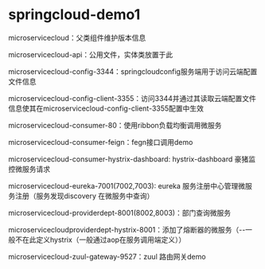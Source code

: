 # springcloud-demo1

microservicecloud：父类组件维护版本信息

microservicecloud-api：公用文件，实体类放置于此

microservicecloud-config-3344：springcloudconfig服务端用于访问云端配置文件信息

microservicecloud-config-client-3355：访问3344并通过其读取云端配置文件信息使其在microservicecloud-config-client-3355配置中生效

microservicecloud-consumer-80：使用ribbon负载均衡调用微服务

microservicecloud-consumer-feign：fegn接口调用demo

microservicecloud-consumer-hystrix-dashboard: hystrix-dashboard 豪猪监控微服务请求

microservicecloud-eureka-7001(7002,7003): eureka 服务注册中心管理微服务注册（服务发现discovery 在微服务中查询）

microservicecloud-providerdept-8001(8002,8003)：部门查询微服务

microservicecloudproviderdept-hystrix-8001：添加了熔断器的微服务（--一般不在此定义hystrix（一般通过aop在服务调用端定义））

microservicecloud-zuul-gateway-9527：zuul 路由网关demo








